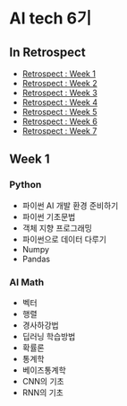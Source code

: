 # AI tech 6기 

## In Retrospect
  * [Retrospect : Week 1](https://github.com/tmdqor/boostcamp_AI-Tech/blob/main/peer-session/retrospect_week1.md)
  * [Retrospect : Week 2](https://github.com/tmdqor/boostcamp_AI-Tech/blob/main/peer-session/retrospect_week2.md)
  * [Retrospect : Week 3](https://github.com/tmdqor/boostcamp_AI-Tech/blob/main/peer-session/retrospect_week3.md)
  * [Retrospect : Week 4](https://github.com/tmdqor/boostcamp_AI-Tech/blob/main/peer-session/retrospect_week4.md)
  * [Retrospect : Week 5](https://github.com/tmdqor/boostcamp_AI-Tech/blob/main/peer-session/retrospect_week5.md)
  * [Retrospect : Week 6](https://github.com/tmdqor/boostcamp_AI-Tech/blob/main/peer-session/retrospect_week6.md)
  * [Retrospect : Week 7](https://github.com/tmdqor/boostcamp_AI-Tech/blob/main/peer-session/retrospect_week7.md)

## Week 1
### Python
* 파이썬 AI 개발 환경 준비하기
* 파이썬 기초문법
* 객체 지향 프로그래밍
* 파이썬으로 데이터 다루기
* Numpy
* Pandas

### AI Math
* 벡터
* 행렬
* 경사하강법
* 딥러닝 학습방법
* 확률론
* 통계학
* 베이즈통계학
* CNN의 기초
* RNN의 기초
